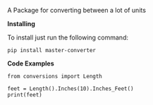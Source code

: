 A Package for converting between a lot of units

**Installing**

To install just run the following command:

```
pip install master-converter
```

**Code Examples**

```
from conversions import Length

feet = Length().Inches(10).Inches_Feet()
print(feet)
```
